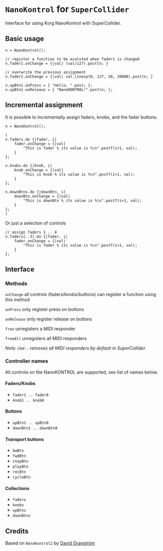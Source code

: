 # `NanoKontrol` for `SuperCollider`

Interface for using Korg NanoKontrol with SuperCollider.

Basic usage
-----------

```
n = NanoKontrol();

// register a function to be evaluted when fader1 is changed
n.fader1.onChange = {|val| (val/127).postln; }

// overwrite the previous assignment
n.fader1.onChange = {|val| val.linexp(0, 127, 20, 20000).postln; }

n.upBtn1.onPress = { "Hello, ".post; };
n.upBtn1.onRelease = { "NanoKONTROL!".postln; };
```

Incremental assignment
----------------------

It is possible to incrementally assign faders, knobs, and the fader buttons.

```
n = NanoKontrol();

(
n.faders.do {|fader, i|
    fader.onChange = {|val|
        "This is fader % its value is %\n".postf(i+1, val);
    }
};

n.knobs.do {|knob, i|
    knob.onChange = {|val|
        "This is knob % its value is %\n".postf(i+1, val);
    }
};

n.downBtns.do {|downBtn, i|
    downBtn.onChange = {|val|
        "This is downBtn % its value is %\n".postf(i+1, val);
    }
};
)

```

Or just a selection of controls
```
// assign faders 1 .. 4
n.faders[..3].do {|fader, i| 
    fader.onChange = {|val|
        "This is fader % its value is %\n".postf(i+1, val);
    }
};
```

Interface
---------

### Methods

`onChange` all controls (faders/knobs/buttons) can register a function using this method

`onPress` only register press on buttons

`onRelease` only register release on buttons

`free` unregisters a MIDI responder

`freeAll` unregisters all MIDI responders

*Note: `Cmd-.` removes all MIDI responders by default in SuperCollider*

### Controller names

All controls on the NanoKONTROL are supported, see list of names below.

#### Faders/Knobs

* `fader1 .. fader8`
* `knob1 .. knob8`

#### Buttons

* `upBtn1 .. upBtn8`
* `downBtn1 .. downBtn8`

#### Transport buttons

* `bwBtn`
* `fwdBtn` 
* `stopBtn` 
* `playBtn` 
* `recBtn`
* `cycleBtn`

#### Collections

* `faders`
* `knobs`
* `upBtns`
* `downBtns`

## Credits

Based on `NanoKontrol2` by  [David Granström](https://github.com/davidgranstrom/NanoKontrol2)